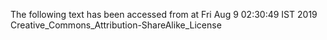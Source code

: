 The following text has been accessed from at Fri Aug 9 02:30:49 IST 2019
Creative_Commons_Attribution-ShareAlike_License
